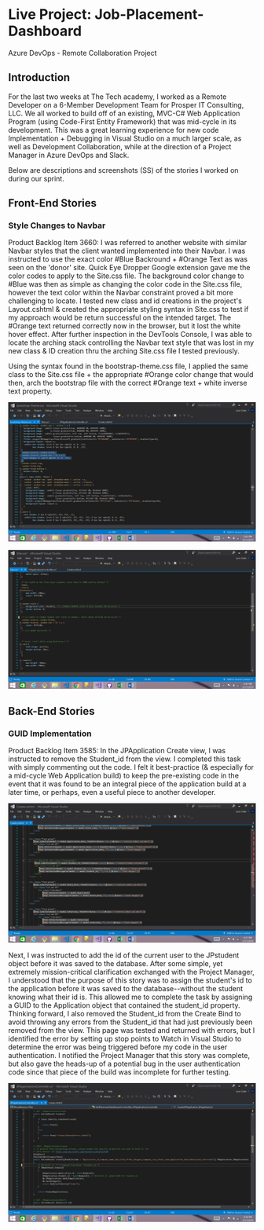 # Live Project: Job-Placement-Dashboard
Azure DevOps - Remote Collaboration Project

## Introduction
For the last two weeks at The Tech academy, I worked as a Remote Developer on a 6-Member Development Team for Prosper IT Consulting, LLC. We all worked to build off of an existing, MVC-C# Web Application Program (using Code-First Entity Framework) that was mid-cycle in its development. This was a great learning experience for new code Implementation + Debugging in Visual Studio on a much larger scale, as well as Development Collaboration, while at the direction of a Project Manager in Azure DevOps and Slack. 

Below are descriptions and screenshots (SS) of the stories I worked on during our sprint.


## Front-End Stories
### Style Changes to Navbar

Product Backlog Item 3660: 
I was referred to another website with similar Navbar styles that the client wanted implemented into their Navbar. I was instructed to use the exact color #Blue Backround + #Orange Text as was seen on the 'donor' site. Quick Eye Dropper Google extension gave me the color codes to apply to the Site.css file. The background color change to #Blue was then as simple as changing the color code in the Site.css file, however the text color within the Navbar constraint proved a bit more challenging to locate. I tested new class and id creations in the project's Layout.cshtml & created the appropriate styling syntax in Site.css to test if my approach would be return successful on the intended target. The #Orange text returned correctly now in the browser, but it lost the white hover effect. After further inspection in the DevTools Console, I was able to locate the arching stack controlling the Navbar text style that was lost in my new class & ID creation thru the arching Site.css file I tested previously. 

Using the syntax found in the bootstrap-theme.css file, I applied the same class to the Site.css file + the appropriate #Orange color change that would then, arch the bootstrap file with the correct #Orange text + white inverse text property.

![alt text](Screenshot_bootstrap-theme.png "bootstrap-theme.css")

![alt text](Screenshot_Navbar2.png "Site.css")


## Back-End Stories
### GUID Implementation

Product Backlog Item 3585: 
In the JPApplication Create view, I was instructed to remove the Student_id from the view. I completed this task with simply commenting out the code. I felt it best-practice (& especially for a mid-cycle Web Application build) to keep the pre-existing code in the event that it was found to be an integral piece of the application build at a later time, or perhaps, even a useful piece to another developer.

![alt text](Screenshot_Create.png "Create.cshtml")

Next, I was instructed to add the id of the current user to the JPstudent object before it was saved to the database. After some simple, yet extremely mission-critical clarification exchanged with the Project Manager, I understood that the purpose of this story was to assign the student's id to the application before it was saved to the database--without the student knowing what their id is. This allowed me to complete the task by assigning a GUID to the Application object that contained the student_id property. Thinking forward, I also removed the Student_id from the Create Bind to avoid throwing any errors from the Student_id that had just previously been removed from the view. This page was tested and returned with errors, but I identified the error by setting up stop points to Watch in Visual Studio to determine the error was being triggered before my code in the user authentication. I notified the Project Manager that this story was complete, but also gave the heads-up of a potential bug in the user authentication code since that piece of the build was incomplete for further testing.

![alt text](Screenshot_Student_id_GUID.png "JPApplicationsController.cs")

